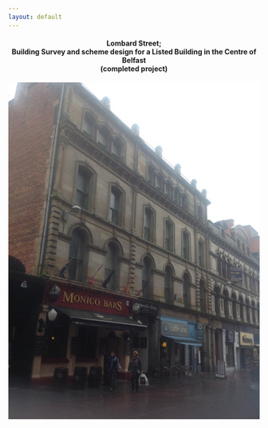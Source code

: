 ```yaml
---
layout: default
---
```



<h4 align="center">Lombard Street; <br>Building Survey and scheme design for a Listed
Building in the Centre of Belfast<br> (completed project)</h4>
<div class="figure">
<img src="lombard-street.jpg" width="600px">
</div>
